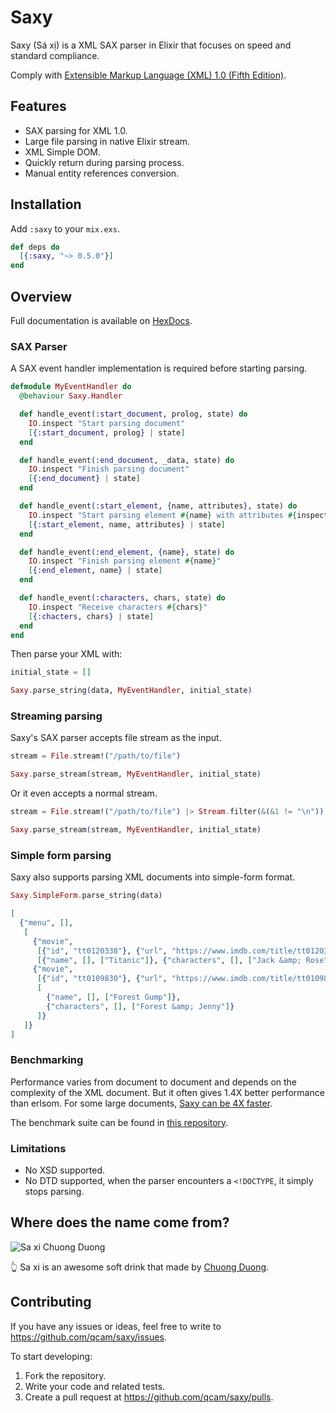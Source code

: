 Saxy
===

Saxy (Sá xị) is a XML SAX parser in Elixir that focuses on speed and standard compliance.

Comply with [Extensible Markup Language (XML) 1.0 (Fifth Edition)](https://www.w3.org/TR/xml/).

## Features

* SAX parsing for XML 1.0.
* Large file parsing in native Elixir stream.
* XML Simple DOM.
* Quickly return during parsing process.
* Manual entity references conversion.

## Installation

Add `:saxy` to your `mix.exs`.

```elixir
def deps do
  [{:saxy, "~> 0.5.0"}]
end
```

## Overview

Full documentation is available on [HexDocs](https://hexdocs.pm/saxy/).

### SAX Parser

A SAX event handler implementation is required before starting parsing.

```elixir
defmodule MyEventHandler do
  @behaviour Saxy.Handler

  def handle_event(:start_document, prolog, state) do
    IO.inspect "Start parsing document"
    [{:start_document, prolog} | state]
  end

  def handle_event(:end_document, _data, state) do
    IO.inspect "Finish parsing document"
    [{:end_document} | state]
  end

  def handle_event(:start_element, {name, attributes}, state) do
    IO.inspect "Start parsing element #{name} with attributes #{inspect(attributes)}"
    [{:start_element, name, attributes} | state]
  end

  def handle_event(:end_element, {name}, state) do
    IO.inspect "Finish parsing element #{name}"
    [{:end_element, name} | state]
  end

  def handle_event(:characters, chars, state) do
    IO.inspect "Receive characters #{chars}"
    [{:chacters, chars} | state]
  end
end
```

Then parse your XML with:

```elixir
initial_state = []

Saxy.parse_string(data, MyEventHandler, initial_state)
```

### Streaming parsing

Saxy's SAX parser accepts file stream as the input.

```elixir
stream = File.stream!("/path/to/file")

Saxy.parse_stream(stream, MyEventHandler, initial_state)
```

Or it even accepts a normal stream.

```elixir
stream = File.stream!("/path/to/file") |> Stream.filter(&(&1 != "\n"))

Saxy.parse_stream(stream, MyEventHandler, initial_state)
```

### Simple form parsing

Saxy also supports parsing XML documents into simple-form format.

```elixir
Saxy.SimpleForm.parse_string(data)

[
  {"menu", [],
   [
     {"movie",
      [{"id", "tt0120338"}, {"url", "https://www.imdb.com/title/tt0120338/"}],
      [{"name", [], ["Titanic"]}, {"characters", [], ["Jack &amp; Rose"]}]},
     {"movie",
      [{"id", "tt0109830"}, {"url", "https://www.imdb.com/title/tt0109830/"}],
      [
        {"name", [], ["Forest Gump"]},
        {"characters", [], ["Forest &amp; Jenny"]}
      ]}
   ]}
]
```

### Benchmarking

Performance varies from document to document and depends on the complexity of
the XML document. But it often gives 1.4X better performance than erlsom.
For some large documents, [Saxy can be 4X
faster](https://github.com/qcam/saxy-bench#soccer-11mb-xml-file-1).

The benchmark suite can be found in [this repository](https://github.com/qcam/saxy-bench).

### Limitations

* No XSD supported.
* No DTD supported, when the parser encounters a `<!DOCTYPE`, it simply stops parsing.

## Where does the name come from?

![Sa xi Chuong Duong](http://www.alan.vn/files/posts/made-in-viet-nam/2017/03/xa-xi-chuong-duong-1488861958.jpg)

👆 Sa xi is an awesome soft drink that made by [Chuong Duong](http://www.cdbeco.com.vn/en).

## Contributing

If you have any issues or ideas, feel free to write to https://github.com/qcam/saxy/issues.

To start developing:

1. Fork the repository.
2. Write your code and related tests.
3. Create a pull request at https://github.com/qcam/saxy/pulls.
